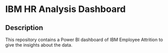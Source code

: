 # IBM HR Analysis Dashboard

## Description
This repository contains a Power BI dashboard of IBM Employee Attrition to give the insights about the data.
